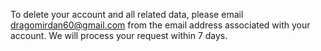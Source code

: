 To delete your account and all related data, please email dragomirdan60@gmail.com from the email address associated with your account. We will process your request within 7 days.
